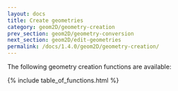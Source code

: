 ```yaml
---
layout: docs
title: Create geometries
category: geom2D/geometry-creation
prev_section: geom2D/geometry-conversion
next_section: geom2D/edit-geometries
permalink: /docs/1.4.0/geom2D/geometry-creation/
---
```


The following geometry creation functions are available:

{% include table_of_functions.html %}
